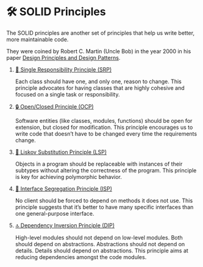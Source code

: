 # 🛠️ SOLID Principles

The SOLID principles are another set of principles that help us write better, more maintainable code.

They were coined by Robert C. Martin (Uncle Bob) in the year 2000 in his paper [Design Principles and Design Patterns](https://web.archive.org/web/20150906155800/http://www.objectmentor.com/resources/articles/Principles_and_Patterns.pdf).

1. [👤 Single Responsibility Principle (SRP)](./solid/SRP.md)

   Each class should have one, and only one, reason to change.
   This principle advocates for having classes that are highly cohesive and focused on a single task or responsibility.

2. [🔒 Open/Closed Principle (OCP)](./solid/OCP.md)

   Software entities (like classes, modules, functions) should be open for extension, but closed for modification.
   This principle encourages us to write code that doesn’t have to be changed every time the requirements change.

3. [🔄 Liskov Substitution Principle (LSP)](./solid/LSP.md)

   Objects in a program should be replaceable with instances of their subtypes without altering the correctness of the program.
   This principle is key for achieving polymorphic behavior.

4. [🔌 Interface Segregation Principle (ISP)](./solid/ISP.md)

   No client should be forced to depend on methods it does not use.
   This principle suggests that it’s better to have many specific interfaces than one general-purpose interface.

5. [🔝 Dependency Inversion Principle (DIP)](./solid/DIP.md)

   High-level modules should not depend on low-level modules.
   Both should depend on abstractions.
   Abstractions should not depend on details.
   Details should depend on abstractions.
   This principle aims at reducing dependencies amongst the code modules.
